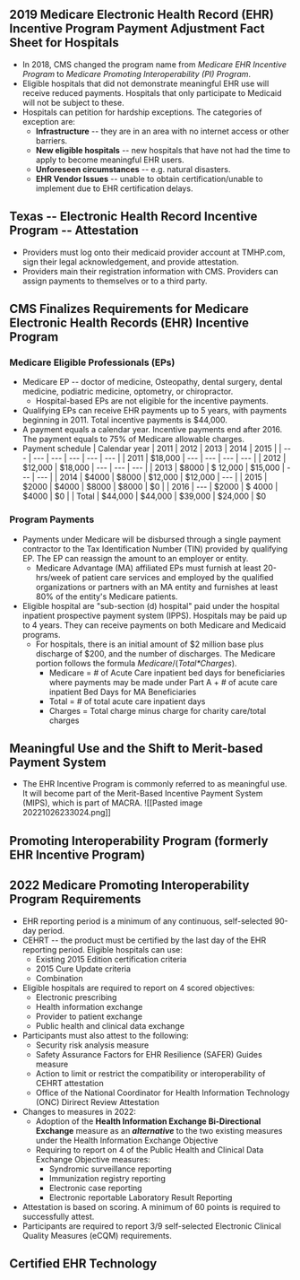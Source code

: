 ## 2019 Medicare Electronic Health Record (EHR) Incentive Program Payment Adjustment Fact Sheet for Hospitals
- In 2018, CMS changed the program name from _Medicare EHR Incentive Program_ to _Medicare Promoting Interoperability (PI) Program_.
- Eligible hospitals that did not demonstrate meaningful EHR use will receive reduced payments. Hospitals that only participate to Medicaid will not be subject to these.
- Hospitals can petition for hardship exceptions. The categories of exception are:
	- **Infrastructure** -- they are in an area with no internet access or other barriers.
	- **New eligible hospitals** -- new hospitals that have not had the time to apply to become meaningful EHR users.
	- **Unforeseen circumstances** -- e.g. natural disasters.
	- **EHR Vendor Issues** -- unable to obtain certification/unable to implement due to EHR certification delays.

## Texas -- Electronic Health Record Incentive Program -- Attestation
- Providers must log onto their medicaid provider account at TMHP.com, sign their legal acknowledgement, and provide attestation.
- Providers main their registration information with CMS. Providers can assign payments to themselves or to a third party. 

## CMS Finalizes Requirements for Medicare Electronic Health Records (EHR) Incentive Program
### Medicare Eligible Professionals (EPs)
- Medicare EP -- doctor of medicine, Osteopathy, dental surgery, dental medicine, podiatric medicine, optometry, or chiropractor.
	- Hospital-based EPs are not eligible for the incentive payments.
- Qualifying EPs can receive EHR payments up to 5 years, with payments beginning in 2011. Total incentive payments is $44,000.
- A payment equals a calendar year. Incentive payments end after 2016. The payment equals to 75% of Medicare allowable charges.
- Payment schedule
| Calendar year | 2011 | 2012 | 2013 | 2014 | 2015 |
| --- | --- | --- | --- | --- | --- |
| 2011 | $18,000 | --- | --- | --- | --- |
| 2012 | $12,000 | $18,000 | --- | --- | --- |
| 2013 | $8000 | $ 12,000 | $15,000 | --- | --- |
| 2014 | $4000 | $8000 | $12,000 | $12,000 | --- |
| 2015 | $2000 | $4000 | $8000 | $8000 | $0 |
| 2016 | --- | $2000 | $ 4000 | $4000 | $0 |
| Total | $44,000 | $44,000 | $39,000 | $24,000 | $0

### Program Payments
- Payments under Medicare will be disbursed through a single payment contractor to the Tax Identification Number (TIN) provided by qualifying EP. The EP can reassign the amount to an employer or entity.
	- Medicare Advantage (MA) affiliated EPs must furnish at least 20-hrs/week of patient care services and employed by the qualified organizations or partners with an MA entity and furnishes at least 80% of the entity's Medicare patients.
- Eligible hospital are "sub-section (d) hospital" paid under the hospital inpatient prospective payment system (IPPS). Hospitals may be paid up to 4 years. They can receive payments on both Medicare and Medicaid programs.
	- For hospitals, there is an initial amount of $2 million base plus discharge of $200, and the number of discharges. The Medicare portion follows the formula _Medicare_/(_Total*Charges_).
		- Medicare = # of Acute Care inpatient bed days for beneficiaries where payments may be made under Part A + # of acute care inpatient Bed Days for MA Beneficiaries
		- Total = # of total acute care inpatient days
		- Charges = Total charge minus charge for charity care/total charges

## Meaningful Use and the Shift to Merit-based Payment System
- The EHR Incentive Program is commonly referred to as meaningful use. It will become part of the Merit-Based Incentive Payment System (MIPS), which is part of MACRA.
![[Pasted image 20221026233024.png]]

## Promoting Interoperability Program (formerly EHR Incentive Program)

## 2022 Medicare Promoting Interoperability Program Requirements
- EHR reporting period is a minimum of any continuous, self-selected 90-day period.
- CEHRT -- the product must be certified by the last day of the EHR reporting period. Eligible hospitals can use:
	- Existing 2015 Edition certification criteria
	- 2015 Cure Update criteria
	- Combination
- Eligible hospitals are required to report on 4 scored objectives:
	- Electronic prescribing
	- Health information exchange
	- Provider to patient exchange
	- Public health and clinical data exchange
- Participants must  also attest to the following:
	- Security risk analysis measure
	- Safety Assurance Factors for EHR Resilience (SAFER) Guides measure
	- Action to limit or restrict the compatibility or interoperability of CEHRT attestation
	- Office of the National Coordinator for Health Information Technology (ONC) Dirirect  Review Attestation
- Changes to measures in 2022:
	- Adoption of the **Health Information Exchange Bi-Directional Exchange** measure as an ***alternative*** to the two existing measures under the Health Information Exchange Objective
	- Requiring to report on 4 of the Public Health and Clinical Data Exchange Objective measures:
		- Syndromic surveillance reporting
		- Immunization registry reporting
		- Electronic case reporting
		- Electronic reportable Laboratory Result Reporting
- Attestation is based on scoring. A minimum of 60 points is required to successfully attest.
- Participants are required to report 3/9 self-selected Electronic Clinical Quality Measures (eCQM) requirements.
## Certified EHR Technology
